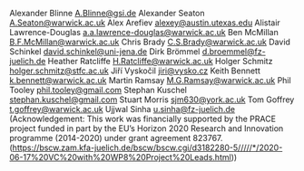 Alexander Blinne <A.Blinne@gsi.de>
Alexander Seaton <A.Seaton@warwick.ac.uk>
Alex Arefiev <alexey@austin.utexas.edu>
Alistair Lawrence-Douglas <a.a.lawrence-douglas@warwick.ac.uk>
Ben McMillan <B.F.McMillan@warwick.ac.uk>
Chris Brady <C.S.Brady@warwick.ac.uk>
David Schinkel <david.schinkel@uni-jena.de>
Dirk Brömmel <d.broemmel@fz-juelich.de>
Heather Ratcliffe <H.Ratcliffe@warwick.ac.uk>
Holger Schmitz <holger.schmitz@stfc.ac.uk>
Jiří Vyskočil <jiri@vysko.cz>
Keith Bennett <k.bennett@warwick.ac.uk>
Martin Ramsay <M.G.Ramsay@warwick.ac.uk>
Phil Tooley <phil.tooley@gmail.com>
Stephan Kuschel <stephan.kuschel@gmail.com>
Stuart Morris <sjm630@york.ac.uk>
Tom Goffrey <t.goffrey@warwick.ac.uk>
Ujjwal Sinha <u.sinha@fz-juelich.de> (Acknowledgement:
This work was financially supported by the PRACE project funded in part by the EU’s Horizon 2020 Research and Innovation programme (2014-2020) under grant agreement 823767.
(https://bscw.zam.kfa-juelich.de/bscw/bscw.cgi/d3182280-5/////*/2020-06-17%20VC%20with%20WP8%20Project%20Leads.html))
